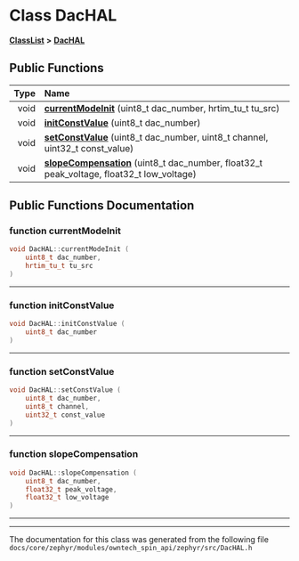 

# Class DacHAL



[**ClassList**](annotated.md) **>** [**DacHAL**](classDacHAL.md)










































## Public Functions

| Type | Name |
| ---: | :--- |
|  void | [**currentModeInit**](#function-currentmodeinit) (uint8\_t dac\_number, hrtim\_tu\_t tu\_src) <br> |
|  void | [**initConstValue**](#function-initconstvalue) (uint8\_t dac\_number) <br> |
|  void | [**setConstValue**](#function-setconstvalue) (uint8\_t dac\_number, uint8\_t channel, uint32\_t const\_value) <br> |
|  void | [**slopeCompensation**](#function-slopecompensation) (uint8\_t dac\_number, float32\_t peak\_voltage, float32\_t low\_voltage) <br> |




























## Public Functions Documentation




### function currentModeInit 

```C++
void DacHAL::currentModeInit (
    uint8_t dac_number,
    hrtim_tu_t tu_src
) 
```




<hr>



### function initConstValue 

```C++
void DacHAL::initConstValue (
    uint8_t dac_number
) 
```




<hr>



### function setConstValue 

```C++
void DacHAL::setConstValue (
    uint8_t dac_number,
    uint8_t channel,
    uint32_t const_value
) 
```




<hr>



### function slopeCompensation 

```C++
void DacHAL::slopeCompensation (
    uint8_t dac_number,
    float32_t peak_voltage,
    float32_t low_voltage
) 
```




<hr>

------------------------------
The documentation for this class was generated from the following file `docs/core/zephyr/modules/owntech_spin_api/zephyr/src/DacHAL.h`

